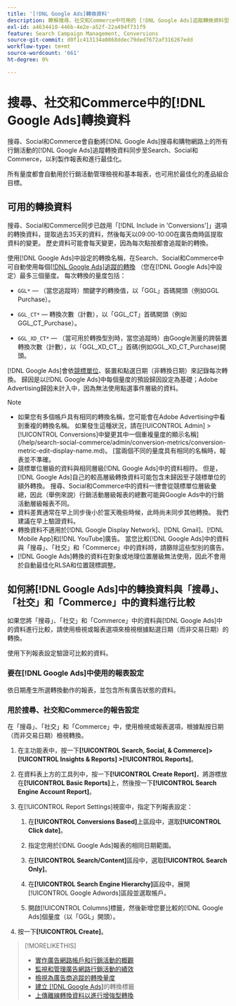 ```yaml
---
title: '[!DNL Google Ads]轉換資料'
description: 瞭解搜尋、社交和Commerce中可用的 [!DNL Google Ads]追蹤轉換資料型別。
exl-id: a4634410-446b-4e2e-a52f-22a494f731f9
feature: Search Campaign Management, Conversions
source-git-commit: d0f1c413134a0868ddec79ded7672af316267edd
workflow-type: tm+mt
source-wordcount: '661'
ht-degree: 0%

---
```


# 搜尋、社交和Commerce中的[!DNL Google Ads]轉換資料

搜尋、Social和Commerce會自動將[!DNL Google Ads]搜尋和購物網路上的所有行銷活動的[!DNL Google Ads]追蹤轉換資料同步至Search、Social和Commerce，以利製作報表和進行最佳化。

所有量度都會自動用於行銷活動管理檢視和基本報表，也可用於最佳化的產品組合目標。

## 可用的轉換資料

搜尋、Social和Commerce同步已啟用「[!DNL Include in 'Conversions']」選項的轉換資料，提取過去35天的資料，然後每天以09:00-10:00在廣告商時區提取資料的變更。 歷史資料可能會每天變更，因為每次點按都會追蹤新的轉換。

使用[!DNL Google Ads]中設定的轉換名稱，在Search、Social和Commerce中可自動使用每個[[!DNL Google Ads]追蹤的轉換](https://support.google.com/google-ads/answer/4677036) （您在[!DNL Google Ads]中設定）最多三個量度。 每次轉換的量度包括：

<!--

* `<conversion-name>` &mdash; (When you track it) The conversion value for the keyword, beginning with the "GGL" prefix (such as GGL Purchase).

`CT_<conversion-name>` &mdash; The number (count) of conversions, beginning with the "GGL_CT" prefix (such as GGL_CT_Purchase).

* `XD_<conversion-name>` &mdash; (When available for the conversion type, when you track them) The number (count) of cross-device conversions, as measured by Google, beginning with the "GGL_XD_CT_" prefix (such as GGL_XD_CT_Purchase).

-->

* `GGL*` — （當您追蹤時）關鍵字的轉換值，以「GGL」首碼開頭（例如GGL Purchase）。

* `GGL_CT*` — 轉換次數（計數），以「GGL_CT」首碼開頭（例如GGL_CT_Purchase）。

* `GGL_XD_CT*` — （當可用於轉換型別時，當您追蹤時）由Google測量的跨裝置轉換次數（計數），以「GGL_XD_CT_」首碼(例如GGL_XD_CT_Purchase)開頭。

[!DNL Google Ads]會依[競標單位](/help/search-social-commerce/glossary.md#a-b)、裝置和點選日期（非轉換日期）來記錄每次轉換。 歸因是以[!DNL Google Ads]中每個量度的預設歸因設定為基礎；Adobe Advertising歸因未計入中，因為無法使用點選事件層級的資料。

>[!NOTE]
>
>* 如果您有多個帳戶具有相同的轉換名稱，您可能會在Adobe Advertising中看到重複的轉換名稱。 如果發生這種狀況，請在[!UICONTROL Admin] > [!UICONTROL Conversions]中變更其中一個重複量度的顯示名稱](/help/search-social-commerce/admin/conversion-metrics/conversion-metric-edit-display-name.md)。 [當兩個不同的量度具有相同的名稱時，報表並不準確。
>* 競標單位層級的資料與相同層級[!DNL Google Ads]中的資料相符。 但是，[!DNL Google Ads]自己的較高層級轉換資料可能包含未歸因至子競標單位的額外轉換。 搜尋、Social和Commerce中的資料一律會從競標單位層級彙總，因此（舉例來說）行銷活動層級報表的總數可能與Google Ads中的行銷活動層級報表不同。
>* 資料差異通常在早上同步後小於當天晚些時候，此時尚未同步其他轉換。 我們建議在早上驗證資料。
>* 轉換資料不適用於[!DNL Google Display Network]、[!DNL Gmail]、[!DNL Mobile App]和[!DNL YouTube]廣告。 當您比較[!DNL Google Ads]中的資料與「搜尋」、「社交」和「Commerce」中的資料時，請篩除這些型別的廣告。
>* [!DNL Google Ads]轉換的資料在對象或地理位置層級無法使用，因此不會用於自動最佳化RLSA和位置競標調整。

## 如何將[!DNL Google Ads]中的轉換資料與「搜尋」、「社交」和「Commerce」中的資料進行比較

如果您將「搜尋」、「社交」和「Commerce」中的資料與[!DNL Google Ads]中的資料進行比較，請使用檢視或報表選項來檢視根據點選日期（而非交易日期）的轉換。

使用下列報表設定驗證可比較的資料。

### 要在[!DNL Google Ads]中使用的報表設定

依日期產生所選轉換動作的報表，並包含所有廣告狀態的資料。

<!-- 

1. In the main toolbar, select **[!DNL Reports] > [!DNL Report]**.

1. Select **[!DNL + Custom] > [!DNL Table]**.

1. From the left pane, specify the rows and columns in the report:
   
   1. Search for the **[!DNL Day]** field and it drag to the [!DNL Row] section.

   1. Search for the **[!DNL All conv].** field and it drag to the [!DNL Column] section.

   1. Search for the **[!DNL Conversion action]** field and it drag to the [!DNL Column] section.

1. In the report settings toolbar, select **[!DNL Filter] > [!DNL Ad status]**, and then select all boxes.

1. In the report settings toolbar, select **[!DNL Download] > [!DNL Excel .csv]**.

-->

### 用於搜尋、社交和Commerce的報告設定

在「搜尋」、「社交」和「Commerce」中，使用檢視或報表選項，根據點按日期（而非交易日期）檢視轉換。

1. 在主功能表中，按一下&#x200B;**[!UICONTROL Search, Social, & Commerce]> [!UICONTROL Insights & Reports] >[!UICONTROL Reports]**。

1. 在資料表上方的工具列中，按一下&#x200B;**[!UICONTROL Create Report]**，將游標放在&#x200B;**[!UICONTROL Basic Reports]**&#x200B;上，然後按一下&#x200B;**[!UICONTROL Search Engine Account Report]**。

1. 在[!UICONTROL Report Settings]視窗中，指定下列報表設定：

   1. 在&#x200B;**[!UICONTROL Conversions Based]**&#x200B;上區段中，選取&#x200B;**[!UICONTROL Click date]**。

   1. 指定您用於[!DNL Google Ads]報表的相同日期範圍。

   1. 在&#x200B;**[!UICONTROL Search/Content]**&#x200B;區段中，選取&#x200B;**[!UICONTROL Search Only]**。

   1. 在&#x200B;**[!UICONTROL Search Engine Hierarchy]**&#x200B;區段中，展開[!UICONTROL Google Adwords]區段並選取帳戶。

   1. 開啟[!UICONTROL Columns]標籤，然後新增您要比較的[!DNL Google Ads]個量度（以「GGL」開頭）。

1. 按一下&#x200B;**[!UICONTROL Create]**。

>[!MORELIKETHIS]
>
>* [實作廣告網路帳戶和行銷活動的概觀](campaign-implemention-overview.md)
>* [監視和管理廣告網路行銷活動的績效](monitor-performance-campaigns.md)
>* [檢視為廣告商追蹤的轉換量度](/help/search-social-commerce/admin/conversion-metrics/conversion-metric-view-tracked.md)
>* [建立 [!DNL Google Ads]](/help/search-social-commerce/admin/conversion-metrics/conversion-tag-google.md)的轉換標籤
>* [上傳離線轉換資料以進行增強型轉換](/help/search-social-commerce/admin/conversion-metrics/upload-data-offline-conversions.md)
